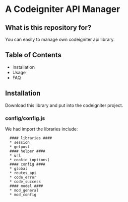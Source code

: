 # A Codeigniter API Manager #

## What is this repository for? ##

You can easily to manage own codeigniter api library.

## Table of Contents ##

* Installation
* Usage
* FAQ

## Installation ##
Download this library and put into the codeigniter project.

### config/config.js ###
We had import the libraries include:
```
  #### libraries ####
  * session
  * getpost
  #### helper ####
  * url
  * cookie (options)
  #### config ####
  * global
  * routes_api
  * code_error
  * code_success
  #### model ####
  * mod_general
  * mod_config
```


